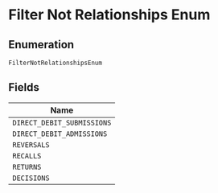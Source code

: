 
# Filter Not Relationships Enum

## Enumeration

`FilterNotRelationshipsEnum`

## Fields

| Name |
|  --- |
| `DIRECT_DEBIT_SUBMISSIONS` |
| `DIRECT_DEBIT_ADMISSIONS` |
| `REVERSALS` |
| `RECALLS` |
| `RETURNS` |
| `DECISIONS` |

